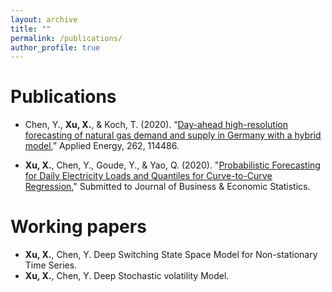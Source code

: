 ```yaml
---
layout: archive
title: ""
permalink: /publications/
author_profile: true
---
```


Publications
=====

- Chen, Y., **Xu, X.**, & Koch, T. (2020). “[Day-ahead high-resolution forecasting of natural gas demand and supply in Germany with a hybrid model](https://www.sciencedirect.com/science/article/pii/S0306261919321749),” Applied Energy, 262, 114486.


- **Xu, X.**, Chen, Y., Goude, Y., & Yao, Q. (2020). "[Probabilistic Forecasting for Daily Electricity Loads and Quantiles for Curve-to-Curve Regression](https://arxiv.org/abs/2009.01595)," Submitted to Journal of Business & Economic Statistics.


Working papers
=====

- **Xu, X.**, Chen, Y. Deep Switching State Space Model for Non-stationary Time Series.
- **Xu, X.**, Chen, Y. Deep Stochastic volatility Model.
